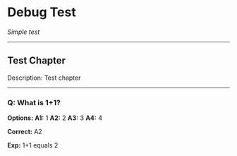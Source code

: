 # Debug Test

_Simple test_

---

## Test Chapter <!-- CH_ID: test -->

Description: Test chapter

---

### Q: What is 1+1? <!-- Q_ID: q1 -->

**Options:**
**A1:** 1
**A2:** 2
**A3:** 3
**A4:** 4

**Correct:** A2

**Exp:** 1+1 equals 2
